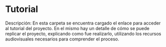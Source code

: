 # Tutorial

Descripción: En esta carpeta se encuentra cargado el enlace para acceder al tutorial del proyecto. En el mismo hay un detalle de cómo se puede replicar el proyecto, explicando como fue realizarlo, utilizando los recursos audiovisuales necesarios para comprender el proceso.
